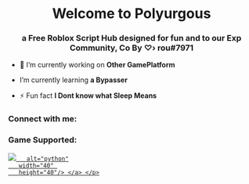 <h1 align="center">Welcome to Polyurgous</h1>
<h3 align="center">a Free Roblox Script Hub designed for fun and to our Exp Community, Co By ♡› rou#7971</h3>




- 🔭 I’m currently working on **Other GamePlatform**

- I’m currently learning **a Bypasser**

- ⚡ Fun fact **I Dont know what Sleep Means**

<h3 align="left">Connect with me:</h3>
<p align="left">
</p>

<h3 align="left">Game Supported:</h3>
<p align="left"> <a href="https://www.roblox.com/games/8304191830/UPD-12-Anime-Adventures"
                    target="_blank" rel="noreferrer"> 
  <img src="https://thenerdstash.com/wp-content/uploads/2022/10/roblox-da-hood-codes-october-2022.jpg" 
       
       alt="python"
       width="40" 
       height="40"/> </a> </p>
